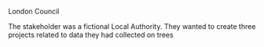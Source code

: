 London Council

The stakeholder was a fictional Local Authority. They wanted to create three projects related to data they had collected on trees
